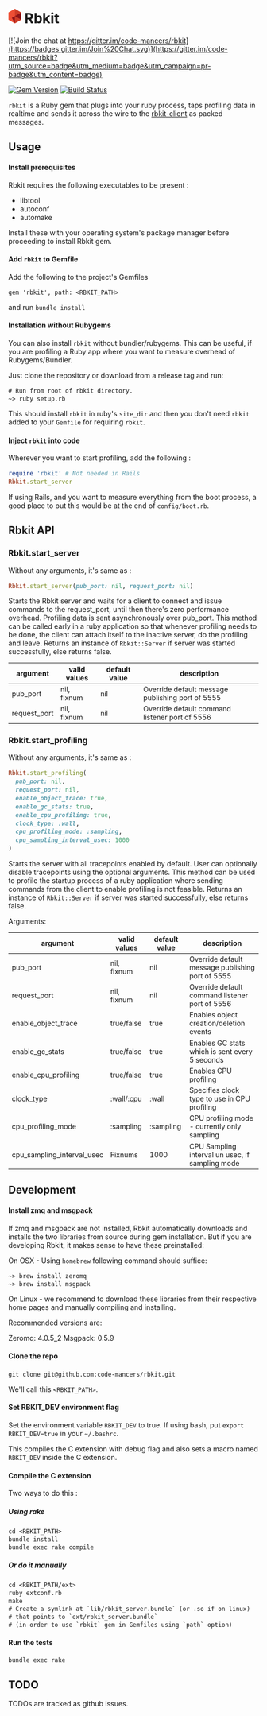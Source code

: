 <img src="./logo.png" height="30px" /> Rbkit
============================================

[![Join the chat at https://gitter.im/code-mancers/rbkit](https://badges.gitter.im/Join%20Chat.svg)](https://gitter.im/code-mancers/rbkit?utm_source=badge&utm_medium=badge&utm_campaign=pr-badge&utm_content=badge)

[![Gem Version](https://badge.fury.io/rb/rbkit.svg)](http://badge.fury.io/rb/rbkit)
[![Build Status](https://travis-ci.org/code-mancers/rbkit.svg?branch=tests)](https://travis-ci.org/code-mancers/rbkit)

`rbkit` is a Ruby gem that plugs into your ruby process, taps profiling data
in realtime and sends it across the wire to the [rbkit-client](https://github.com/code-mancers/rbkit-client)
as packed messages.

## Usage

#### Install prerequisites

Rbkit requires the following executables to be present :

* libtool
* autoconf
* automake

Install these with your operating system's package manager before proceeding
to install Rbkit gem.

#### Add `rbkit` to Gemfile

Add the following to the project's Gemfiles

```
gem 'rbkit', path: <RBKIT_PATH>
```


and run `bundle install`

#### Installation without Rubygems

You can also install `rbkit` without bundler/rubygems. This can
be useful, if you are profiling a Ruby app where you want to measure
overhead of Rubygems/Bundler.

Just clone the repository or download from a release tag and run:

```
# Run from root of rbkit directory.
~> ruby setup.rb
```

This should install `rbkit`
in ruby's `site_dir` and then you don't need `rbkit` added to your
`Gemfile` for requiring `rbkit`.

#### Inject `rbkit` into code

Wherever you want to start profiling, add the following :

```ruby
require 'rbkit' # Not needed in Rails
Rbkit.start_server
```

If using Rails, and you want to measure everything from the boot process,
a good place to put this would be at the end of `config/boot.rb`.

## Rbkit API

### Rbkit.start_server

Without any arguments, it's same as :
```ruby
Rbkit.start_server(pub_port: nil, request_port: nil)
```

Starts the Rbkit server and waits for a client to connect and issue
commands to the request_port, until then there's zero performance overhead.
Profiling data is sent asynchronously over pub_port.
This method can be called early in a ruby application so that
whenever profiling needs to be done, the client can attach itself to the
inactive server, do the profiling and leave. Returns an instance of
`Rbkit::Server` if server was started successfully, else returns false.


|argument      | valid values | default value | description                                       |
|--------------|--------------|---------------|---------------------------------------------------|
|pub_port      | nil, fixnum  | nil           | Override default message publishing port of 5555  |
|request_port  | nil, fixnum  | nil           | Override default command listener port of 5556    |


### Rbkit.start_profiling

Without any arguments, it's same as :
```ruby
Rbkit.start_profiling(
  pub_port: nil,
  request_port: nil,
  enable_object_trace: true,
  enable_gc_stats: true,
  enable_cpu_profiling: true,
  clock_type: :wall,
  cpu_profiling_mode: :sampling,
  cpu_sampling_interval_usec: 1000
)
```

Starts the server with all tracepoints enabled by default. User can
optionally disable tracepoints using the optional arguments.
This method can be used to profile the startup process of a ruby
application where sending commands from the client to enable
profiling is not feasible. Returns an instance of `Rbkit::Server`
if server was started successfully, else returns false.

Arguments:

|argument                   | valid values | default value | description                                      |
|---------------------------|--------------|---------------|--------------------------------------------------|
|pub_port                   | nil, fixnum  | nil           | Override default message publishing port of 5555 |
|request_port               | nil, fixnum  | nil           | Override default command listener port of 5556   |
|enable_object_trace        | true/false   | true          | Enables object creation/deletion events          |
|enable_gc_stats            | true/false   | true          | Enables GC stats which is sent every 5 seconds   |
|enable_cpu_profiling       | true/false   | true          | Enables CPU profiling                            |
|clock_type                 | :wall/:cpu   | :wall         | Specifies clock type to use in CPU profiling     |
|cpu_profiling_mode         | :sampling    | :sampling     | CPU profiling mode - currently only sampling     |
|cpu_sampling_interval_usec | Fixnums      | 1000          | CPU Sampling interval un usec, if sampling mode  |


## Development

#### Install zmq and msgpack

If zmq and msgpack are not installed, Rbkit automatically downloads
and installs the two libraries from source during gem installation.
But if you are developing Rbkit, it makes sense to have these
preinstalled:

On OSX - Using `homebrew` following command should suffice:

```
~> brew install zeromq
~> brew install msgpack
```

On Linux - we recommend to download these libraries
from their respective home pages and manually compiling
and installing.

Recommended versions are:

Zeromq: 4.0.5_2
Msgpack: 0.5.9

#### Clone the repo

`git clone git@github.com:code-mancers/rbkit.git`

We'll call this `<RBKIT_PATH>`.

#### Set RBKIT_DEV environment flag

Set the environment variable `RBKIT_DEV` to true.
If using bash, put `export RBKIT_DEV=true` in your `~/.bashrc`.

This compiles the C extension with debug flag and also sets a macro named
`RBKIT_DEV` inside the C extension.

#### Compile the C extension

Two ways to do this :

##### Using rake

```
cd <RBKIT_PATH>
bundle install
bundle exec rake compile

```

##### Or do it manually

```
cd <RBKIT_PATH/ext>
ruby extconf.rb
make
# Create a symlink at `lib/rbkit_server.bundle` (or .so if on linux)
# that points to `ext/rbkit_server.bundle`
# (in order to use `rbkit` gem in Gemfiles using `path` option)
```

#### Run the tests

```
bundle exec rake
```

## TODO

TODOs are tracked as github issues.
